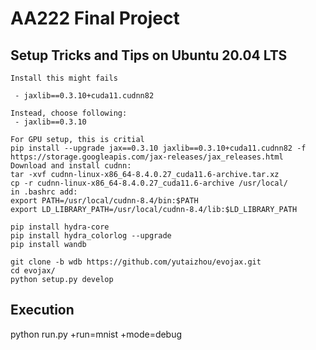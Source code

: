 # AA222 Final Project

## Setup Tricks and Tips on Ubuntu 20.04 LTS
```
Install this might fails 

 - jaxlib==0.3.10+cuda11.cudnn82

Instead, choose following: 
 - jaxlib==0.3.10

For GPU setup, this is critial 
pip install --upgrade jax==0.3.10 jaxlib==0.3.10+cuda11.cudnn82 -f https://storage.googleapis.com/jax-releases/jax_releases.html
Download and install cudnn: 
tar -xvf cudnn-linux-x86_64-8.4.0.27_cuda11.6-archive.tar.xz 
cp -r cudnn-linux-x86_64-8.4.0.27_cuda11.6-archive /usr/local/
in .bashrc add: 
export PATH=/usr/local/cudnn-8.4/bin:$PATH
export LD_LIBRARY_PATH=/usr/local/cudnn-8.4/lib:$LD_LIBRARY_PATH

pip install hydra-core
pip install hydra_colorlog --upgrade
pip install wandb

git clone -b wdb https://github.com/yutaizhou/evojax.git
cd evojax/
python setup.py develop
```

## Execution 
python run.py +run=mnist +mode=debug

